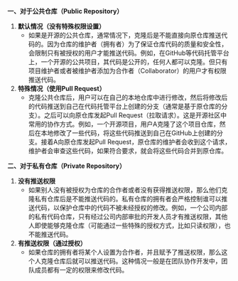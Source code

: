 **一、对于公共仓库（Public Repository）**

1. **默认情况（没有特殊权限设置）**
   - 如果是开源的公共仓库，通常情况下，克隆后是不能直接向原仓库推送代码的。因为仓库的维护者（拥有者）为了保证仓库代码的质量和安全性，会限制只有被授权的用户才能推送代码。例如，在GitHub等代码托管平台上，一个开源的公共项目，其代码是公开的，任何人都可以克隆。但只有项目维护者或者被维护者添加为合作者（Collaborator）的用户才有权限推送代码。
2. **特殊情况（使用Pull Request）**
   - 克隆公共仓库后，用户可以在自己的本地仓库中进行修改，然后将修改后的代码推送到自己在代码托管平台上创建的分支（通常是基于原仓库的分支）。之后可以向原仓库发起Pull Request（拉取请求）。这是开源社区中常用的协作方式。例如，一个开源项目，用户A克隆了这个项目仓库，然后在本地修改了一些代码，将这些代码推送到自己在GitHub上创建的分支。接着A向原仓库发起Pull Request，原仓库的维护者会收到这个请求，维护者会审查这些代码，如果符合要求，就会将这些代码合并到原仓库。

**二、对于私有仓库（Private Repository）**

1. **没有推送权限**
   - 如果别人没有被授权为仓库的合作者或者没有获得推送权限，那么他们克隆私有仓库后是不能推送代码的。私有仓库的拥有者会严格控制谁可以推送代码，以保护仓库中的代码不被未经授权的修改。例如，一个公司内部的私有代码仓库，只有经过公司内部审批的开发人员才有推送权限，其他人即使能够克隆仓库（可能通过一些特殊的授权方式，比如只读权限），也不能推送代码。
2. **有推送权限（通过授权）**
   - 如果仓库的拥有者将某个人设置为合作者，并且赋予了推送权限，那么这个人克隆仓库后就可以推送代码。这种情况一般是在团队协作开发中，团队成员都有一定的权限来修改代码。